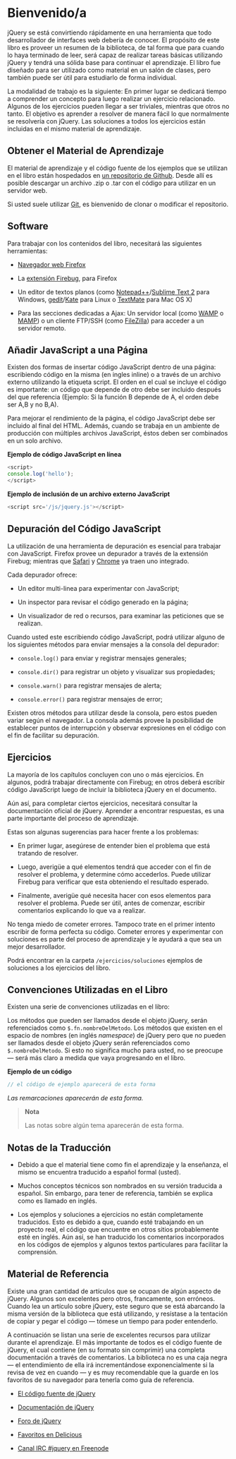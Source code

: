 # Bienvenido/a

jQuery se está convirtiendo rápidamente en una herramienta que todo desarrollador de interfaces web debería de conocer. El propósito de este libro es proveer un resumen de la biblioteca, de tal forma que para cuando lo haya terminado de leer, será capaz de realizar tareas básicas utilizando jQuery y tendrá una sólida base para continuar el aprendizaje. El libro fue diseñado para ser utilizado como material en un salón de clases, pero también puede ser útil para estudiarlo de forma individual.

La modalidad de trabajo es la siguiente: En primer lugar se dedicará tiempo a comprender un concepto para luego realizar un ejercicio relacionado. Algunos de los ejercicios pueden llegar a ser triviales, mientras que otros no tanto. El objetivo es aprender a resolver de manera fácil lo que normalmente se resolvería con jQuery. Las soluciones a todos los ejercicios están incluidas en el mismo material de aprendizaje.



## Obtener el Material de Aprendizaje

El material de aprendizaje y el código fuente de los ejemplos que se utilizan en el libro están hospedados en [un repositorio de Github](https://github.com/dzignus/librojquery). Desde allí es posible descargar un archivo .zip o .tar con el código para utilizar en un servidor web.

Si usted suele utilizar [Git](http://git-scm.com/), es bienvenido de clonar o modificar el repositorio.



## Software

Para trabajar con los contenidos del libro, necesitará las siguientes herramientas:

-   [Navegador web Firefox](http://www.mozilla.com/firefox/)

-   La [extensión Firebug](https://addons.mozilla.org/es-ES/firefox/addon/firebug/), para Firefox

-   Un editor de textos planos (como [Notepad++](http://notepad-plus-plus.org/download/v5.9.8.html)/[Sublime Text 2](http://www.sublimetext.com/2) para Windows, [gedit](http://www.icewalkers.com/Linux/Software/56260/gEdit.html)/[Kate](http://linux.softpedia.com/get/Text-Editing-Processing/Others/Kate-2317.shtml) para Linux o [TextMate](http://textmate.en.softonic.com/mac) para Mac OS X)

-   Para las secciones dedicadas a Ajax: Un servidor local (como [WAMP](http://www.wampserver.com/en/download.php) o [MAMP](http://www.mamp.info/en/index.html)) o un cliente FTP/SSH (como [FileZilla](http://filezilla-project.org/)) para acceder a un servidor remoto.



## Añadir JavaScript a una Página

Existen dos formas de insertar código JavaScript dentro de una página: escribiendo código en la misma (en ingles inline) o a través de un archivo externo utilizando la etiqueta script. El orden en el cual se incluye el código es importante: un código que depende de otro debe ser incluido después del que referencia (Ejemplo: Si la función B depende de A, el orden debe ser A,B y no B,A).

Para mejorar el rendimiento de la página, el código JavaScript debe ser incluido al final del HTML. Además, cuando se trabaja en un ambiente de producción con múltiples archivos JavaScript, éstos deben ser combinados en un solo archivo.


**Ejemplo de código JavaScript en línea**

```javascript
<script>
console.log('hello');
</script>
```


**Ejemplo de inclusión de un archivo externo JavaScript**

```javascript
<script src='/js/jquery.js'></script>
```



## Depuración del Código JavaScript

La utilización de una herramienta de depuración es esencial para trabajar con JavaScript. Firefox provee un depurador a través de la extensión Firebug; mientras que [Safari](http://www.apple.com/es/safari/download/) y [Chrome](http://www.google.es/chrome/) ya traen uno integrado.

Cada depurador ofrece:

-   Un editor multi-linea para experimentar con JavaScript;

-   Un inspector para revisar el código generado en la página;

-   Un visualizador de red o recursos, para examinar las peticiones que se realizan.

Cuando usted este escribiendo código JavaScript, podrá utilizar alguno de los siguientes métodos para enviar mensajes a la consola del depurador:

-   `console.log()` para enviar y registrar mensajes generales;

-   `console.dir()` para registrar un objeto y visualizar sus propiedades;

-   `console.warn()` para registrar mensajes de alerta;

-   `console.error()` para registrar mensajes de error;

Existen otros métodos para utilizar desde la consola, pero estos pueden variar según el navegador. La consola además provee la posibilidad de establecer puntos de interrupción y observar expresiones en el código con el fin de facilitar su depuración.



## Ejercicios

La mayoría de los capítulos concluyen con uno o más ejercicios. En algunos, podrá trabajar directamente con Firebug; en otros deberá escribir código JavaScript luego de incluir la biblioteca jQuery en el documento.

Aún así, para completar ciertos ejercicios, necesitará consultar la documentación oficial de jQuery. Aprender a encontrar respuestas, es una parte importante del proceso de aprendizaje.

Estas son algunas sugerencias para hacer frente a los problemas:

-   En primer lugar, asegúrese de entender bien el problema que está tratando de resolver.

-   Luego, averigüe a qué elementos tendrá que acceder con el fin de resolver el problema, y determine cómo accederlos. Puede utilizar Firebug para verificar que esta obteniendo el resultado esperado.

-   Finalmente, averigüe qué necesita hacer con esos elementos para resolver el problema. Puede ser útil, antes de comenzar, escribir comentarios explicando lo que va a realizar.

No tenga miedo de cometer errores. Tampoco trate en el primer intento escribir de forma perfecta su código. Cometer errores y experimentar con soluciones es parte del proceso de aprendizaje y le ayudará a que sea un mejor desarrollador.

Podrá encontrar en la carpeta `/ejercicios/soluciones` ejemplos de soluciones a los ejercicios del libro.



## Convenciones Utilizadas en el Libro

Existen una serie de convenciones utilizadas en el libro:

Los métodos que pueden ser llamados desde el objeto jQuery, serán referenciados como `$.fn.nombreDelMetodo`. Los métodos que existen en el espacio de nombres (en inglés *namespace*) de jQuery pero que no pueden ser llamados desde el objeto jQuery serán referenciados como `$.nombreDelMetodo`. Si esto no significa mucho para usted, no se preocupe — será más claro a medida que vaya progresando en el libro.


**Ejemplo de un código**

```javascript
// el código de ejemplo aparecerá de esta forma
```

*Las remarcaciones aparecerán de esta forma.*

> **Nota**
>
> Las notas sobre algún tema aparecerán de esta forma.



## Notas de la Traducción

-   Debido a que el material tiene como fin el aprendizaje y la enseñanza, el mismo se encuentra traducido a español formal (usted).

-   Muchos conceptos técnicos son nombrados en su versión traducida a español. Sin embargo, para tener de referencia, también se explica como es llamado en inglés.

-   Los ejemplos y soluciones a ejercicios no están completamente traducidos. Esto es debido a que, cuando esté trabajando en un proyecto real, el código que encuentre en otros sitios probablemente esté en inglés. Aún así, se han traducido los comentarios incorporados en los códigos de ejemplos y algunos textos particulares para facilitar la comprensión.



## Material de Referencia

Existe una gran cantidad de artículos que se ocupan de algún aspecto de jQuery. Algunos son excelentes pero otros, francamente, son erróneos. Cuando lea un artículo sobre jQuery, este seguro que se está abarcando la misma versión de la biblioteca que está utilizando, y resístase a la tentación de copiar y pegar el código — tómese un tiempo para poder entenderlo.

A continuación se listan una serie de excelentes recursos para utilizar durante el aprendizaje. El más importante de todos es el código fuente de jQuery, el cual contiene (en su formato sin comprimir) una completa documentación a través de comentarios. La biblioteca no es una caja negra — el entendimiento de ella irá incrementándose exponencialmente si la revisa de vez en cuando — y es muy recomendable que la guarde en los favoritos de su navegador para tenerla como guía de referencia.

-   [El código fuente de jQuery](http://ajax.googleapis.com/ajax/libs/jquery/1/jquery.js)

-   [Documentación de jQuery](http://api.jquery.com)

-   [Foro de jQuery](http://forum.jquery.com/)

-   [Favoritos en Delicious](http://delicious.com/rdmey/jquery-class)

-   [Canal IRC #jquery en Freenode](http://docs.jquery.com/Discussion#Chat_.2F_IRC_Channel)



